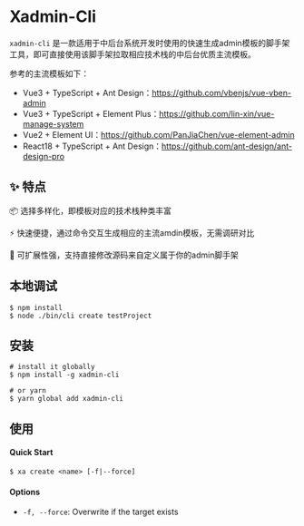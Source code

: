 # Xadmin-Cli

`xadmin-cli` 是一款适用于中后台系统开发时使用的快速生成admin模板的脚手架工具，即可直接使用该脚手架拉取相应技术栈的中后台优质主流模板。

参考的主流模板如下：

* Vue3 + TypeScript + Ant Design：https://github.com/vbenjs/vue-vben-admin
* Vue3 + TypeScript + Element Plus：https://github.com/lin-xin/vue-manage-system
* Vue2 + Element UI：https://github.com/PanJiaChen/vue-element-admin
* React18 + TypeScript + Ant Design：https://github.com/ant-design/ant-design-pro

## ✨ 特点

📦 选择多样化，即模板对应的技术栈种类丰富

⚡️ 快速便捷，通过命令交互生成相应的主流amdin模板，无需调研对比

🔌 可扩展性强，支持直接修改源码来自定义属于你的admin脚手架

## 本地调试

```shell
$ npm install
$ node ./bin/cli create testProject

```
## 安装

```shell
# install it globally
$ npm install -g xadmin-cli

# or yarn
$ yarn global add xadmin-cli
```

## 使用 

#### Quick Start 

```shell
$ xa create <name> [-f|--force]
```

#### Options

- `-f, --force`: Overwrite if the target exists